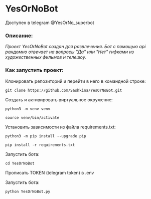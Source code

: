 # YesOrNoBot
Доступен в telegram @YesOrNo_superbot

### Описание:

*Проект YesOrNoBot создан для развлечения.
Бот с помощью api рандомно отвечает на вопросы "Да" или "Нет" гифками из художественных фильмов и телешоу.*


### Как запустить проект:

Клонировать репозиторий и перейти в него в командной строке:

```
git clone https://github.com/Sashkina/YesOrNoBot.git
```

Cоздать и активировать виртуальное окружение:

```
python3 -m venv venv
```

```
source venv/bin/activate
```

Установить зависимости из файла requirements.txt:

```
python3 -m pip install --upgrade pip
```

```
pip install -r requirements.txt
```

Запустить бота:

```
cd YesOrNoBot
```

Прописать TOKEN (telegram token) в .env

Запустить бота:

```
python YesOrNoBot.py
```
